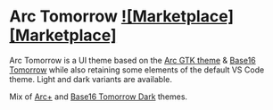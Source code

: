 # Arc Tomorrow [![Marketplace][Marketplace]](https://marketplace.visualstudio.com/items?itemName=ph-hawkins.arc-plus)

Arc Tomorrow is a UI theme based on the [Arc GTK theme](https://github.com/horst3180/arc-theme) & [Base16 Tomorrow](https://github.com/atom/atom/tree/master/packages/base16-tomorrow-dark-theme) while also retaining some elements of the default VS Code theme. Light and dark variants are available.

Mix of [Arc+](https://github.com/phil-harmoniq/arc-plus) and [Base16 Tomorrow Dark](https://github.com/emily-curry/base16-tomorrow-dark-vscode) themes.
